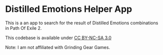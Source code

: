 # Distilled Emotions Helper App

This is a an app to search for the result of Distilled Emotions combinations in Path Of Exile 2.

This codebase is available under [CC BY-NC-SA 3.0](https://creativecommons.org/licenses/by-nc-sa/3.0/)

Note: I am not affiliated with Grinding Gear Games.
